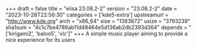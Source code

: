 +++
draft = false
title = "elisa 23.08.2-2"
version = "23.08.2-2"
date = "2023-10-28T22:56:30"
categories = ['kde5-extra']
upstreamurl = "http://www.kde.org"
arch = "x86_64"
size = "1383872"
usize = "3793239"
sha1sum = "4c1c7be4786ab11d48464e5d136ab2db2393d364"
depends = "['kirigami2', 'baloo5', 'vlc']"
+++
A simple music player aiming to provide a nice experience for its users